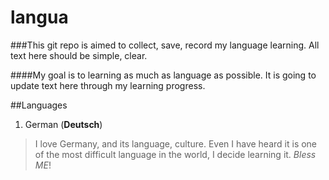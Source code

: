 # langua

###This git repo is aimed to collect, save, record my language learning. All text here should be simple, clear.

####My goal is to learning as much as language as possible. It is going to update text here through my learning progress.

##Languages

1. German (**Deutsch**)
>I love Germany, and its language, culture. Even I have heard it is one of the most difficult language in the world, I decide learning it. *Bless ME*!
